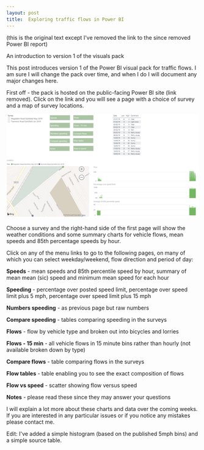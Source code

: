 ```yaml
---
layout: post
title:  Exploring traffic flows in Power BI
---
```

(this is the original text except I've removed the link to the since removed Power BI report)

An introduction to version 1 of the visuals pack

This post introduces version 1 of the Power BI visual pack for traffic flows. I am sure I will change the pack over time, and when I do I will document any major changes here.

First off - the pack is hosted on the public-facing Power BI site (link removed). Click on the link and you will see a page with a choice of survey and a map of survey locations.

![Power BI](../assets/2019-07-14-power-bi.png)

Choose a survey and the right-hand side of the first page will show the weather conditions and some summary charts for vehicle flows, mean speeds and 85th percentage speeds by hour.
  
Click on any of the menu links to go to the following pages, on many of which you can select weekday/weekend, flow direction and period of day:

**Speeds** \- mean speeds and 85th percentile speed by hour, summary of mean mean (sic) speed and minimum mean speed for each hour

**Speeding** \- percentage over posted speed limit, percentage over speed limit plus 5 mph, percentage over speed limit plus 15 mph

**Numbers speeding** - as previous page but raw numbers

**Compare speeding** - tables comparing speeding in the surveys

**Flows** \- flow by vehicle type and broken out into bicycles and lorries

**Flows - 15 min** - all vehicle flows in 15 minute bins rather than hourly (not available broken down by type)

**Compare flows** - table comparing flows in the surveys

**Flow tables** \- table enabling you to see the exact composition of flows

**Flow vs speed** - scatter showing flow versus speed

**Notes** \- please read these since they may answer your questions

I will explain a lot more about these charts and data over the coming weeks. If you are interested in any particular issues or if you notice any mistakes please contact me.

  

Edit: I've added a simple histogram (based on the published 5mph bins) and a simple source table.